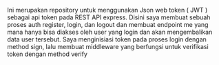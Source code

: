 Ini merupakan repository untuk menggunakan Json web token ( JWT ) sebagai api token pada REST API express. Disini saya membuat sebuah proses auth register, login, dan logout dan membuat endpoint me yang mana hanya bisa diakses oleh user yang login dan akan mengembalikan data user tersebut. Saya menginisiasi token pada proses login dengan method sign, lalu membuat middleware yang berfungsi untuk verifikasi token dengan method verify  
